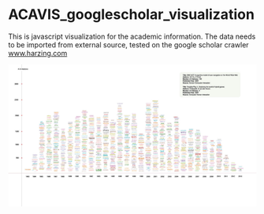 # ACAVIS_googlescholar_visualization

This is javascript visualization for the academic information.
The data needs to be imported from external source, tested on the google scholar crawler www.harzing.com

![alt text](https://github.com/somang/ACAVIS_googlescholar_visualization/blob/master/concept.jpg?raw=true)
